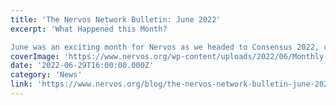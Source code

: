 ```yaml
---
title: 'The Nervos Network Bulletin: June 2022'
excerpt: 'What Happened this Month? 

June was an exciting month for Nervos as we headed to Consensus 2022, continued diving deeper on the upgrades on the Nervos Layer 1 – Mirana upgrade, and most importantly o'
coverImage: 'https://www.nervos.org/wp-content/uploads/2022/06/Monthly-Newsletter-2022-template-810x456.png'
date: '2022-06-29T16:00:00.000Z'
category: 'News'
link: 'https://www.nervos.org/blog/the-nervos-network-bulletin-june-2022'
---
```


